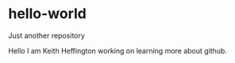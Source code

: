 # hello-world
Just another repository

Hello I am Keith Heffington working on learning more about github. 
